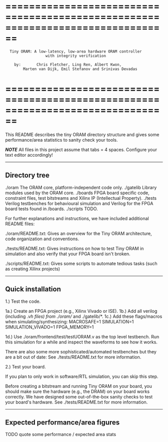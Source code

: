 ﻿
================================================================================
================================================================================
      Tiny ORAM: A low-latency, low-area hardware ORAM controller 
	                  with integrity verification

        by:       Chris Fletcher, Ling Ren, Albert Kwon, 
		    Marten van Dijk, Emil Stefanov and Srinivas Devadas
================================================================================
================================================================================

This README describes the tiny ORAM directory structure and gives some 
performance/area statistics to sanity check your tools.

***NOTE*** All files in this project assume that tabs = 4 spaces.  Configure 
your text editor accordingly!

--------------------------------------------------------------------------------
Directory tree
--------------------------------------------------------------------------------

./oram		The ORAM core, platform-independent code only.
./gatelib	Library modules used by the ORAM core.
./boards	FPGA board specific code, constraint files, test bitstreams and 
			Xilinx IP (Intellectual Property).
./tests		Verilog testbenches for behavioural simulation and Verilog for the 
			FPGA board tests found in /boards.
./scripts	TODO.

For further explanations and instructions, we have included additional README 
files:

./oram/README.txt: 	Gives an overview for the Tiny ORAM architecture, code 
					organization and conventions.

./tests/README.txt:	Gives instructions on how to test Tiny ORAM in simulation 
					and also verify that your FPGA board isn't broken. 

./scripts/README.txt: Gives some scripts to automate tedious tasks (such as 
                      creating Xilinx projects)

--------------------------------------------------------------------------------
Quick installation
--------------------------------------------------------------------------------

1.)	Test the code.
	
1a.) 	Create an FPGA project (e.g., Xilinx Vivado or ISE).
1b.) 	Add all verilog (including *.vh files) from ./oram/* and ./gatelib/*.
1c.)	Add these flags/macros when simulating/synthesizing:
		MACROSAFE=1
		SIMULATION=1
		SIMULATION_VIVADO=1
		FPGA_MEMORY=1
		
1d.) 	Use ./oram/frontend/test/testUORAM.v as the top level testbench.
		Run this simulation for a while and inspect the waveforms to see how it 
		works.

There are also some more sophisticated/automated testbenches but they are a bit 
out of date: See ./tests/README.txt for more information.
	
2.) Test your board.

If you plan to only work in software/RTL simulation, you can skip this step.

Before creating a bitstream and running Tiny ORAM on your board, you should make 
sure the hardware (e.g., the DRAM) on your board works correctly.  We have 
designed some out-of-the-box sanity checks to test your board's hardware.  See 
./tests/README.txt for more information.
	
--------------------------------------------------------------------------------
Expected performance/area figures
--------------------------------------------------------------------------------

TODO quote some performance / expected area stats